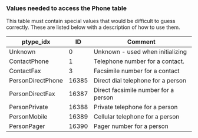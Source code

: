
### Values needed to access the Phone table

This table must contain special values that would be difficult to guess correctly. These are listed below with a description of how to use them.

 | ptype\_idx | ID | Comment |
 |---|---|---|
 | Unknown | 0 | Unknown - used when initializing |
 | ContactPhone | 1 | Telephone number for a contact. |
 | ContactFax | 3 | Facsimile number for a contact |
 | PersonDirectPhone | 16385 | Direct dial telephone for a person |
 | PersonDirectFax | 16387 | Direct facsimile number for a person |
 | PersonPrivate | 16388 | Private telephone for a person |
 | PersonMobile | 16389 | Cellular telephone for a person |
 | PersonPager | 16390 | Pager number for a person |
